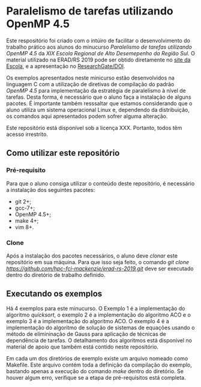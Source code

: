 # Paralelismo de tarefas utilizando OpenMP 4.5
Este respositório foi criado com o intúiro de facilitar o desenvolvimento do trabalho prático aos alunos do minucurso *Paralelismo de tarefas utilizando OpenMP 4.5* da *XIX Escola Regional de Alto Desemepenho da Região Sul*.
O material utilizado na ERAD/RS 2019 pode ser obtido diretamente no [site da Escola](https://www.setrem.com.br/erad2019/data/pdf/minicursos/mc06.pdf), e a apresentação no [ResearchGate/DOI](https://dx.doi.org/10.13140/RG.2.2.36790.55362).

Os exemplos apresentados neste minicurso estão desenvolvidos na linguagem C com a utilização de diretivas de compilação do padrão *OpenMP 4.5* para implementação da estratégia de paralelismo à nível de tarefas. Desta forma, é necessário que o aluno faça a instalação de alguns pacotes. É importante também resssaltar que estamos considerando que o aluno utiliza um sistema operacional Linux e, dependendo da distribuição, os comandos aqui apresentados podem sofrer alguma alteração.

Este repositório está disponível sob a licença XXX. Portanto, todos têm acesso irrestrito.

## Como utilizar este repositório

### Pré-requisito
Para que o aluno consiga utilizar o conteúdo deste repositório, é necessário a instalação dos seguintes pacotes:
* git 2+;
* gcc-7+;
* OpenMP 4.5+;
* make 4+;
* vim 8+.

### Clone
Após a instalação dos pacotes necessários, o aluno deve *clonar* este repositório em sua máquina. Para que isso seja feito, o comando *git clone https://github.com/hpc-fci-mackenzie/erad-rs-2019.git* deve ser executado dentro do diretório de trabalho definido.

## Executando os exemplos
Há 4 exemplos para este minucurso. O Exemplo 1 é a implementação do algoritmo *quicksort*, o exemplo 2 é a implementação do algoritmo ACO e o exemplo 3 é a implementação do algoritmo ACO. O exemplo 4 é a implementação do algoritmo de solução de sistemas de equações usando o método de elimininação de Gauss para aplicação de técnicas de dependência de tarefas. O detalhamento dos algoritmos está disponível no material de apoio que também está contido neste repositório.

Em cada um dos diretórios de exemplo existe um arquivo nomeado como Makefile. Este arquivo contém toda a definição da compilação do exemplo, bastando apenas a execução do comando *make* dentro do diretório. Se houver algum erro, verifique se a etapa de pré-requisitos está completa.
